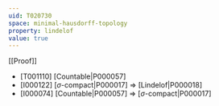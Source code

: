 ```yaml
---
uid: T020730
space: minimal-hausdorff-topology
property: lindelof
value: true
---
```

[[Proof]]

* [T001110] [Countable|P000057]
* [I000122] [$\sigma$-compact|P000017] => [Lindelof|P000018]
* [I000074] [Countable|P000057] => [$\sigma$-compact|P000017]

